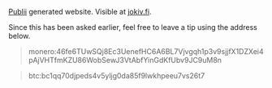 [Publii](https://getpublii.com/) generated website. Visible at [jokiv.fi](https://jokiv.fi).

Since this has been asked earlier, feel free to leave a tip using the address below.

> monero:46fe6TUwSQj8Ec3UenefHC6A6BL7Vjvgqh1p3v9sjjfX1DZXei4pAjVHTfmKZU86WobSewJ3VtAbfYinGdKfUbv9JC9uM8n

> btc:bc1qq70djpeds4v5yljg0da85f9lwkhpeeu7vs26t7
